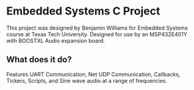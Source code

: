# Embedded Systems C Project
This project was designed by Benjamin Williams for Embedded Systems course at Texas Tech University.
Designed for use by an MSP432E401Y with BOOSTXL Audio expansion board.
## What does it do?
Features UART Communication, Net UDP Communication, Callbacks, Tickers, Scripts, and Sine wave audio at a range of frequencies.
